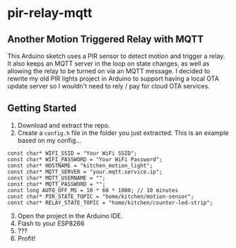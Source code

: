 # pir-relay-mqtt
## Another Motion Triggered Relay with MQTT
This Arduino sketch uses a PIR sensor to detect motion and trigger a relay. It also keeps an MQTT server in the loop on state changes,
as well as allowing the relay to be turned on via an MQTT message.
I decided to rewrite my old PIR lights project in Arduino to support having a local OTA update server so I wouldn't need to
rely / pay for cloud OTA services.

## Getting Started
1. Download and extract the repo.
2. Create a `config.h` file in the folder you just extracted. This is an example based on my config...
```
const char* WIFI_SSID = "Your WiFi SSID";
const char* WIFI_PASSWORD = "Your WiFi Password";
const char* HOSTNAME = "kitchen_motion_light";
const char* MQTT_SERVER = "your.mqtt.service.ip";
const char* MQTT_USERNAME = "";
const char* MQTT_PASSWORD = "";
const long AUTO_OFF_MS = 10 * 60 * 1000; // 10 minutes
const char* PIR_STATE_TOPIC = "home/kitchen/motion-sensor";
const char* RELAY_STATE_TOPIC = "home/kitchen/counter-led-strip";
```
3. Open the project in the Arduino IDE.
4. Flash to your ESP8266
5. ???
6. Profit!
